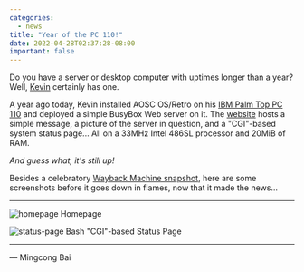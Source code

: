 ```yaml
---
categories:
  - news
title: "Year of the PC 110!"
date: 2022-04-28T02:37:28-08:00
important: false
---
```


Do you have a server or desktop computer with uptimes longer than a year? Well,
[Kevin](https://www.yyzkevin.com/) certainly has one.

A year ago today, Kevin installed AOSC OS/Retro on his [IBM Palm Top PC 110](https://en.wikipedia.org/wiki/IBM_Palm_Top_PC_110)
and deployed a simple BusyBox Web server on it. The [website](http://pc110.yyzkevin.com)
hosts a simple message, a picture of the server in question, and a "CGI"-based
system status page... All on a 33MHz Intel 486SL processor and 20MiB of RAM.

*And guess what, it's still up!*

Besides a celebratory [Wayback Machine snapshot](https://web.archive.org/web/20220428112321/http://pc110.yyzkevin.com/),
here are some screenshots before it goes down in flames, now that it made the news...

----

![homepage](https://i.imgur.com/4D0f5Qp.png)
Homepage

![status-page](https://i.imgur.com/q7mGgcB.png)
Bash "CGI"-based Status Page

---

— Mingcong Bai
